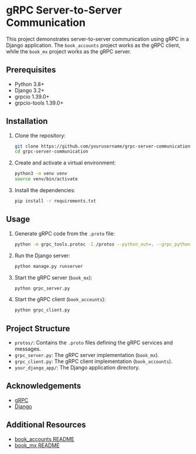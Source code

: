 # gRPC Server-to-Server Communication

This project demonstrates server-to-server communication using gRPC in a Django application. The `book_accounts` project works as the gRPC client, while the `book_mx` project works as the gRPC server.

## Prerequisites

- Python 3.8+
- Django 3.2+
- grpcio 1.39.0+
- grpcio-tools 1.39.0+

## Installation

1. Clone the repository:
    ```sh
    git clone https://github.com/yourusername/grpc-server-communication.git
    cd grpc-server-communication
    ```

2. Create and activate a virtual environment:
    ```sh
    python3 -m venv venv
    source venv/bin/activate
    ```

3. Install the dependencies:
    ```sh
    pip install -r requirements.txt
    ```

## Usage

1. Generate gRPC code from the `.proto` file:
    ```sh
    python -m grpc_tools.protoc -I./protos --python_out=. --grpc_python_out=. ./protos/your_service.proto
    ```

2. Run the Django server:
    ```sh
    python manage.py runserver
    ```

3. Start the gRPC server (`book_mx`):
    ```sh
    python grpc_server.py
    ```

4. Start the gRPC client (`book_accounts`):
    ```sh
    python grpc_client.py
    ```

## Project Structure

- `protos/`: Contains the `.proto` files defining the gRPC services and messages.
- `grpc_server.py`: The gRPC server implementation (`book_mx`).
- `grpc_client.py`: The gRPC client implementation (`book_accounts`).
- `your_django_app/`: The Django application directory.

## Acknowledgements

- [gRPC](https://grpc.io/)
- [Django](https://www.djangoproject.com/)

## Additional Resources

- [book_accounts README](book_accounts/Readme.md)
- [book_mx README](book_mx/Readme.md)
